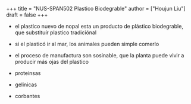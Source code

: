 +++
title = "NUS-SPAN502 Plastico Biodegrable"
author = ["Houjun Liu"]
draft = false
+++

-   el plastico nuevo de nopal esta un producto de plástico biodegrable, que substituír plastico tradiciónal
-   si el plasticó ir al mar, los animales pueden simple comerlo
-   el proceso de manufactura son sosinable, que la planta puede vivir a producir más ojas del plastico

-   proteinsas

-   gelinicas

-   corbantes